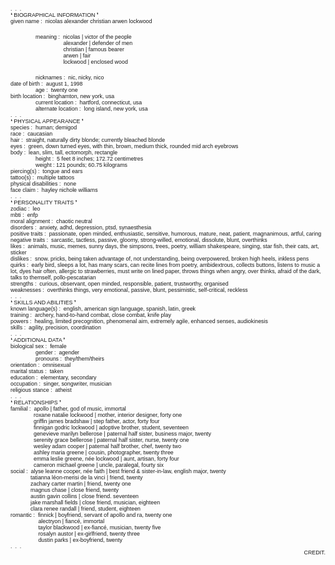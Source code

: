 <p style="font-size:15px;text-align:left"><span style="font-family:arial"><span style="font-size:8pt"><sub><sup style="font-size:1em">.&nbsp; .&nbsp; .<br />
❛ BIOGRAPHICAL INFORMATION ❜<br />
given name :&nbsp; nicolas alexander christian arwen lockwood</sup></sub></span></span></p>

<p style="font-size:15px;text-align:left;margin-left:40px"><span style="font-family:arial"><span style="font-size:8pt"><sub><sup style="font-size:1em">meaning :&nbsp;&nbsp;nicolas | victor of the people<br />
&nbsp;&nbsp;&nbsp;&nbsp;&nbsp;&nbsp;&nbsp;&nbsp;&nbsp; &nbsp; &nbsp; &nbsp; &nbsp; alexander | defender of men<br />
&nbsp;&nbsp;&nbsp;&nbsp;&nbsp;&nbsp;&nbsp;&nbsp;&nbsp; &nbsp; &nbsp; &nbsp; &nbsp; christian | famous bearer<br />
&nbsp;&nbsp;&nbsp;&nbsp;&nbsp;&nbsp;&nbsp;&nbsp;&nbsp; &nbsp; &nbsp; &nbsp; &nbsp; arwen | fair<br />
&nbsp;&nbsp;&nbsp;&nbsp;&nbsp;&nbsp;&nbsp;&nbsp;&nbsp; &nbsp; &nbsp; &nbsp; &nbsp; lockwood | enclosed wood</sup></sub></span></span></p>

<div style="font-size:15px; margin-left:40px; text-align:left"><span style="font-family:arial"><span style="font-size:8pt"><sub><sup style="font-size:1em">nicknames :&nbsp; nic, nicky, nico</sup></sub></span></span></div>
<span style="font-family:arial; font-size:15px; text-align:left"><span style="font-size:8pt"><sub><sup style="font-size:1em">date of birth :&nbsp; august 1, 1998</sup></sub></span></span>

<div style="font-size:15px; margin-left:40px; text-align:left"><span style="font-family:arial"><span style="font-size:8pt"><sub><sup style="font-size:1em">age :&nbsp; twenty one</sup></sub></span></span></div>
<span style="font-family:arial; font-size:15px; text-align:left"><span style="font-size:8pt"><sub><sup style="font-size:1em">birth location :&nbsp; binghamton, new york, usa</sup></sub></span></span>

<div style="font-size:15px; margin-left:40px; text-align:left"><span style="font-family:arial"><span style="font-size:8pt"><sub><sup style="font-size:1em">current location :&nbsp; hartford, connecticut, usa<br />
alternate location :&nbsp; long island, new york, usa</sup></sub></span></span></div>
<span style="font-family:arial; font-size:15px; text-align:left"><span style="font-size:8pt"><sub><sup style="font-size:1em">.&nbsp; .&nbsp; .<br />
❛ PHYSICAL APPEARANCE ❜<br />
species :&nbsp; human; demigod<br />
race :&nbsp; caucasian<br />
hair :&nbsp;&nbsp;straight, naturally dirty blonde; currently bleached blonde<br />
eyes :&nbsp;&nbsp;green, down turned eyes, with thin, brown, medium thick, rounded mid arch eyebrows<br />
body :&nbsp;&nbsp;lean, slim, tall, ectomorph, rectangle</sup></sub></span></span>

<div style="font-size:15px; margin-left:40px; text-align:left"><span style="font-family:arial"><span style="font-size:8pt"><sub><sup style="font-size:1em">height :&nbsp;&nbsp;5 feet 8 inches; 172.72 centimetres<br />
weight :&nbsp;121 pounds; 60.75 kilograms&nbsp;</sup></sub></span></span></div>
<span style="font-family:arial; font-size:15px; text-align:left"><span style="font-size:8pt"><sub><sup style="font-size:1em">piercing(s) :&nbsp; tongue and ears<br />
tattoo(s) :&nbsp; multiple tattoos<br />
physical disabilities :&nbsp; none<br />
face claim :&nbsp; hayley nichole williams<br />
.&nbsp; .&nbsp; .<br />
❛ PERSONALITY TRAITS ❜<br />
zodiac :&nbsp; leo<br />
mbti :&nbsp; enfp<br />
moral alignment :&nbsp; chaotic neutral<br />
disorders :&nbsp; anxiety, adhd, depression, ptsd,&nbsp;synaesthesia<br />
positive traits :&nbsp;&nbsp;passionate, open minded, enthusiastic, sensitive, humorous, mature, neat, patient, magnanimous, artful, caring<br />
negative traits :&nbsp;&nbsp;sarcastic, tactless, passive, gloomy, strong-willed, emotional, dissolute, blunt, overthinks<br />
likes :&nbsp;&nbsp;animals, music, memes, sunny days, the simpsons, trees, poetry, william shakespeare, singing, star fish, their cats, art, sticker<br />
dislikes :&nbsp;&nbsp;snow. pricks, being taken advantage of, not understanding, being overpowered, broken high heels, inkless pens<br />
quirks :&nbsp;&nbsp;early bird, sleeps a lot, has many scars, can recite lines from poetry, ambidextrous, collects buttons, listens to music a lot, dyes hair often, allergic to strawberries, must write on lined paper, throws things when angry, over thinks, afraid of the dark, talks to themself, pollo-pescatarian<br />
strengths :&nbsp;&nbsp;curious, observant, open minded, responsible, patient, trustworthy, organised<br />
weaknesses :&nbsp;&nbsp;overthinks things, very emotional, passive, blunt, pessimistic, self-critical, reckless<br />
.&nbsp; .&nbsp; .<br />
❛ SKILLS AND ABILITIES ❜<br />
known language(s) :&nbsp; english, american sign language, spanish, latin, greek<br />
training :&nbsp;&nbsp;archery, hand-to-hand combat, close combat, knife play<br />
powers :&nbsp;&nbsp;healing, limited precognition, phenomenal aim, extremely agile, enhanced senses, audiokinesis<br />
skills :&nbsp; agility, precision, coordination<br />
.&nbsp; .&nbsp; .<br />
❛ ADDITIONAL DATA ❜<br />
biological sex :&nbsp; female</sup></sub></span></span>

<div style="font-size:15px; margin-left:40px; text-align:left"><span style="font-family:arial"><span style="font-size:8pt"><sub><sup style="font-size:1em">gender :&nbsp; agender<br />
pronouns :&nbsp; they/them/theirs</sup></sub></span></span></div>
<span style="font-family:arial; font-size:15px; text-align:left"><span style="font-size:8pt"><sub><sup style="font-size:1em">orientation :&nbsp; omnisexual<br />
marital status :&nbsp; taken<br />
education :&nbsp; elementary, secondary<br />
occupation :&nbsp; singer, songwriter, musician<br />
religious stance :&nbsp; atheist<br />
.&nbsp; .&nbsp; .<br />
❛ RELATIONSHIPS ❜<br />
familial :&nbsp;&nbsp;apollo | father, god of music, immortal<br />
&nbsp;&nbsp;&nbsp;&nbsp;&nbsp;&nbsp;&nbsp;&nbsp;&nbsp;&nbsp;&nbsp;&nbsp;&nbsp;&nbsp;&nbsp;roxane natalie lockwood | mother, interior designer, forty one<br />
&nbsp;&nbsp;&nbsp;&nbsp;&nbsp;&nbsp;&nbsp;&nbsp;&nbsp;&nbsp;&nbsp;&nbsp;&nbsp;&nbsp;&nbsp;griffin james bradshaw | step father, actor, forty four<br />
&nbsp;&nbsp;&nbsp;&nbsp;&nbsp;&nbsp;&nbsp;&nbsp;&nbsp;&nbsp;&nbsp;&nbsp;&nbsp;&nbsp;&nbsp;finnigan godric lockwood | adoptive brother, student, seventeen<br />
&nbsp;&nbsp;&nbsp;&nbsp;&nbsp;&nbsp;&nbsp;&nbsp;&nbsp;&nbsp;&nbsp;&nbsp;&nbsp;&nbsp;&nbsp;genevieve marilyn bellerose | paternal half sister, business major, twenty<br />
&nbsp;&nbsp;&nbsp;&nbsp;&nbsp;&nbsp;&nbsp;&nbsp;&nbsp;&nbsp;&nbsp;&nbsp;&nbsp;&nbsp;&nbsp;serenity grace bellerose | paternal half sister, nurse, twenty one<br />
&nbsp;&nbsp;&nbsp;&nbsp;&nbsp;&nbsp;&nbsp;&nbsp;&nbsp;&nbsp;&nbsp;&nbsp;&nbsp;&nbsp;&nbsp;wesley adam cooper | paternal half brother, chef, twenty two<br />
&nbsp;&nbsp;&nbsp;&nbsp;&nbsp;&nbsp;&nbsp;&nbsp;&nbsp;&nbsp;&nbsp;&nbsp;&nbsp;&nbsp;&nbsp;ashley maria greene | cousin, photographer, twenty three<br />
&nbsp;&nbsp;&nbsp;&nbsp;&nbsp;&nbsp;&nbsp;&nbsp;&nbsp;&nbsp;&nbsp;&nbsp;&nbsp;&nbsp;&nbsp;emma leslie greene, n&eacute;e lockwood | aunt, artisan, forty four<br />
&nbsp;&nbsp;&nbsp;&nbsp;&nbsp;&nbsp;&nbsp;&nbsp;&nbsp;&nbsp;&nbsp;&nbsp;&nbsp;&nbsp;&nbsp;cameron michael greene | uncle, paralegal, fourty six<br />
social :&nbsp;&nbsp;alyse leanne cooper, n&eacute;e faith | best friend &amp; sister-in-law, english major, twenty<br />
&nbsp;&nbsp;&nbsp;&nbsp;&nbsp;&nbsp;&nbsp;&nbsp;&nbsp;&nbsp;&nbsp;&nbsp;&nbsp;tatianna l&eacute;on-merisi de la vinci | friend, twenty<br />
&nbsp;&nbsp;&nbsp;&nbsp;&nbsp;&nbsp;&nbsp;&nbsp;&nbsp;&nbsp;&nbsp;&nbsp;&nbsp;zachary carter martin | friend, twenty one<br />
&nbsp;&nbsp;&nbsp;&nbsp;&nbsp;&nbsp;&nbsp;&nbsp;&nbsp; &nbsp; &nbsp;magnus chase | close friend, twenty<br />
&nbsp;&nbsp;&nbsp;&nbsp;&nbsp;&nbsp;&nbsp;&nbsp;&nbsp;&nbsp;&nbsp;&nbsp;&nbsp;austin gavin collins | close friend. seventeen<br />
&nbsp;&nbsp;&nbsp;&nbsp;&nbsp;&nbsp;&nbsp;&nbsp;&nbsp;&nbsp;&nbsp;&nbsp;&nbsp;jake marshall fields | close friend, musician, eighteen<br />
&nbsp;&nbsp;&nbsp;&nbsp;&nbsp;&nbsp;&nbsp;&nbsp;&nbsp;&nbsp;&nbsp;&nbsp;&nbsp;clara renee randall | friend, student, eighteen<br />
romantic :&nbsp;&nbsp;finnick | boyfriend, servant of apollo and ra, twenty one<br />
&nbsp;&nbsp;&nbsp;&nbsp;&nbsp;&nbsp;&nbsp;&nbsp;&nbsp; &nbsp; &nbsp; &nbsp; &nbsp; alectryon | fianc&eacute;, immortal<br />
&nbsp;&nbsp;&nbsp;&nbsp;&nbsp;&nbsp;&nbsp;&nbsp;&nbsp; &nbsp; &nbsp; &nbsp; &nbsp; taylor blackwood | ex-fianc&eacute;, musician, twenty five<br />
&nbsp;&nbsp;&nbsp;&nbsp;&nbsp;&nbsp;&nbsp;&nbsp;&nbsp; &nbsp; &nbsp; &nbsp; &nbsp; rosalyn austor | ex-girlfriend, twenty three<br />
&nbsp;&nbsp;&nbsp;&nbsp;&nbsp;&nbsp;&nbsp;&nbsp;&nbsp; &nbsp; &nbsp; &nbsp; &nbsp; dustin parks | ex-boyfriend, twenty<br />
.&nbsp; .&nbsp; .</sup></sub></span></span>

<div style="font-size:15px; text-align:right"><span style="font-family:arial"><span style="font-size:8pt"><sub><sup style="font-size:1em"><a href="https://www.quotev.com/kleenexbox" style="text-decoration:none">CREDIT</a>.</sup></sub></span></span></div>
